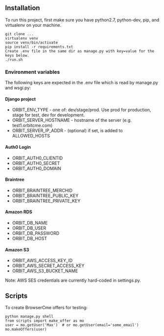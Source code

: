 ## Installation

To run this project, first make sure you have python2.7, python-dev, pip, and virtualenv on your machine. 

  ```
  git clone ...
  virtualenv venv
  source venv/bin/activate
  pip install -r requirements.txt
  Create .env file in the same dir as manage.py with key=value for the keys below.
  ./run.sh
  ```

### Environment variables

The following keys are expected in the .env file which is read by manage.py and wsgi.py:

#### Django project

 * ORBIT_ENV_TYPE         - one of: dev/stage/prod.  Use prod for production, stage for test, dev for development.
 * ORBIT_SERVER_HOSTNAME  - hostname of the server (e.g. test1.orbitcme.com)
 * ORBIT_SERVER_IP_ADDR   - (optional) if set, is added to ALLOWED_HOSTS

#### Auth0 Login

 * ORBIT_AUTH0_CLIENTID
 * ORBIT_AUTH0_SECRET
 * ORBIT_AUTH0_DOMAIN

#### Braintree

 * ORBIT_BRAINTREE_MERCHID
 * ORBIT_BRAINTREE_PUBLIC_KEY
 * ORBIT_BRAINTREE_PRIVATE_KEY

#### Amazon RDS

 * ORBIT_DB_NAME
 * ORBIT_DB_USER
 * ORBIT_DB_PASSWORD
 * ORBIT_DB_HOST

#### Amazon S3

 * ORBIT_AWS_ACCESS_KEY_ID
 * ORBIT_AWS_SECRET_ACCESS_KEY
 * ORBIT_AWS_S3_BUCKET_NAME

Note: AWS SES credentials are currently hard-coded in settings.py.


## Scripts

To create BrowserCme offers for testing:

  ```
  python manage.py shell
  from scripts import make_offer as mo
  user = mo.getUser('Max')  # or mo.getUser(email='some_email')
  mo.makeOffers(user)
  ```

